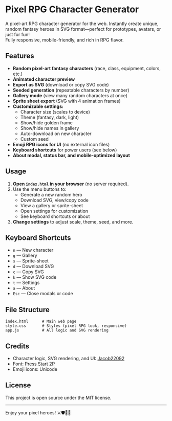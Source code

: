 # Pixel RPG Character Generator

A pixel-art RPG character generator for the web. Instantly create unique, random fantasy heroes in SVG format—perfect for prototypes, avatars, or just for fun!  
Fully responsive, mobile-friendly, and rich in RPG flavor.

## Features

- **Random pixel-art fantasy characters** (race, class, equipment, colors, etc.)
- **Animated character preview**
- **Export as SVG** (download or copy SVG code)
- **Seeded generation** (repeatable characters by number)
- **Gallery mode** (view many random characters at once)
- **Sprite sheet export** (SVG with 4 animation frames)
- **Customizable settings:**
  - Character size (scales to device)
  - Theme (fantasy, dark, light)
  - Show/hide golden frame
  - Show/hide names in gallery
  - Auto-download on new character
  - Custom seed
- **Emoji RPG icons for UI** (no external icon files)
- **Keyboard shortcuts** for power users (see below)
- **About modal, status bar, and mobile-optimized layout**

## Usage

1. **Open `index.html` in your browser** (no server required).
2. Use the menu buttons to:
    - Generate a new random hero
    - Download SVG, view/copy code
    - View a gallery or sprite-sheet
    - Open settings for customization
    - See keyboard shortcuts or about
3. **Change settings** to adjust scale, theme, seed, and more.

## Keyboard Shortcuts

- `n` — New character
- `g` — Gallery
- `s` — Sprite-sheet
- `d` — Download SVG
- `c` — Copy SVG
- `k` — Show SVG code
- `t` — Settings
- `a` — About
- `Esc` — Close modals or code

## File Structure

```
index.html      # Main web page
style.css       # Styles (pixel RPG look, responsive)
app.js          # All logic and SVG rendering
```

## Credits

- Character logic, SVG rendering, and UI: [Jacob22092](https://github.com/Jacob22092)
- Font: [Press Start 2P](https://fonts.google.com/specimen/Press+Start+2P)
- Emoji icons: Unicode

## License

This project is open source under the MIT license.

---

Enjoy your pixel heroes! ⚔️🛡️🧙‍♂️
